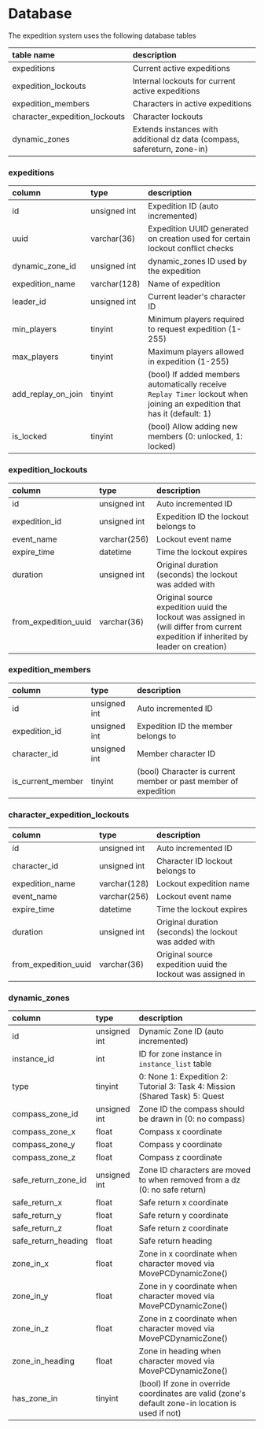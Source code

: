 # Database

The expedition system uses the following database tables

| table name | description |
| :--- | :--- |
| expeditions | Current active expeditions |
| expedition_lockouts | Internal lockouts for current active expeditions |
| expedition_members | Characters in active expeditions |
| character_expedition_lockouts | Character lockouts |
| dynamic_zones | Extends instances with additional dz data (compass, safereturn, zone-in) |

### expeditions

| column | type | description |
| :--- | :--- | :--- |
| id | unsigned int | Expedition ID (auto incremented) |
| uuid | varchar(36) | Expedition UUID generated on creation used for certain lockout conflict checks |
| dynamic_zone_id | unsigned int | dynamic_zones ID used by the expedition |
| expedition_name | varchar(128) | Name of expedition |
| leader_id | unsigned int | Current leader's character ID |
| min_players | tinyint | Minimum players required to request expedition (1-255) |
| max_players | tinyint | Maximum players allowed in expedition (1-255) |
| add_replay_on_join | tinyint | (bool) If added members automatically receive `Replay Timer` lockout when joining an expedition that has it (default: 1) |
| is_locked | tinyint | (bool) Allow adding new members (0: unlocked, 1: locked) |

### expedition_lockouts

| column | type | description |
| :--- | :--- | :--- |
| id | unsigned int | Auto incremented ID |
| expedition_id | unsigned int | Expedition ID the lockout belongs to |
| event_name | varchar(256) | Lockout event name |
| expire_time | datetime | Time the lockout expires |
| duration | unsigned int | Original duration (seconds) the lockout was added with |
| from_expedition_uuid | varchar(36) | Original source expedition uuid the lockout was assigned in (will differ from current expedition if inherited by leader on creation) |

### expedition_members

| column | type | description |
| :--- | :--- | :--- |
| id | unsigned int | Auto incremented ID |
| expedition_id | unsigned int | Expedition ID the member belongs to |
| character_id | unsigned int | Member character ID |
| is_current_member | tinyint | (bool) Character is current member or past member of expedition |

### character_expedition_lockouts

| column | type | description |
| :--- | :--- | :--- |
| id | unsigned int | Auto incremented ID |
| character_id | unsigned int | Character ID lockout belongs to |
| expedition_name | varchar(128) | Lockout expedition name |
| event_name | varchar(256) | Lockout event name |
| expire_time | datetime | Time the lockout expires |
| duration | unsigned int | Original duration (seconds) the lockout was added with |
| from_expedition_uuid | varchar(36) | Original source expedition uuid the lockout was assigned in |

### dynamic_zones

| column | type | description |
| :--- | :--- | :--- |
| id | unsigned int | Dynamic Zone ID (auto incremented) |
| instance_id | int | ID for zone instance in `instance_list` table |
| type | tinyint | 0: None 1: Expedition 2: Tutorial 3: Task 4: Mission (Shared Task) 5: Quest |
| compass_zone_id | unsigned int | Zone ID the compass should be drawn in (0: no compass) |
| compass_zone_x | float | Compass x coordinate |
| compass_zone_y | float | Compass y coordinate |
| compass_zone_z | float | Compass z coordinate |
| safe_return_zone_id | unsigned int | Zone ID characters are moved to when removed from a dz (0: no safe return) |
| safe_return_x | float | Safe return x coordinate |
| safe_return_y | float | Safe return y coordinate |
| safe_return_z | float | Safe return z coordinate |
| safe_return_heading | float | Safe return heading |
| zone_in_x | float | Zone in x coordinate when character moved via MovePCDynamicZone() |
| zone_in_y | float | Zone in y coordinate when character moved via MovePCDynamicZone() |
| zone_in_z | float | Zone in z coordinate when character moved via MovePCDynamicZone() |
| zone_in_heading | float | Zone in heading when character moved via MovePCDynamicZone() |
| has_zone_in | tinyint | (bool) If zone in override coordinates are valid (zone's default zone-in location is used if not) |

